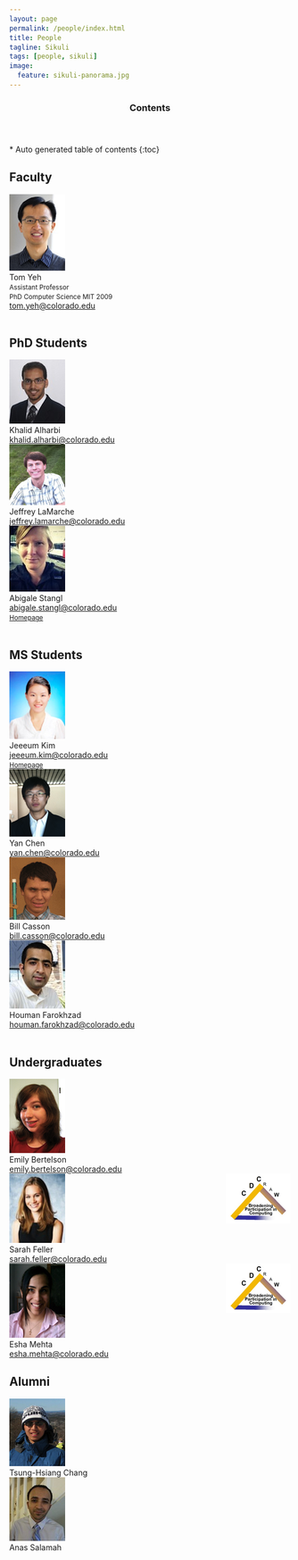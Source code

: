 ```yaml
---
layout: page
permalink: /people/index.html
title: People
tagline: Sikuli
tags: [people, sikuli]
image:
  feature: sikuli-panorama.jpg
---
```


<section id="table-of-contents" class="toc">
  <header>
    <h3 class="delta">Contents</h3>
  </header>
<div id="drawer" markdown="1">
*  Auto generated table of contents
{:toc}
</div>
</section><!-- /#table-of-contents -->


## Faculty

<div class="row">
  <div class="col-lg-4">
	<img class="img-thumbnail" src="/images/tom_yeh.png"/>
  </div>
  <div class="col-lg-8">
	Tom Yeh<br>
	<small>Assistant Professor</small><br>
	<small>PhD Computer Science MIT 2009</small><br>
	<a class="email" href="mailto:tom.yeh@colorado.edu">tom.yeh@colorado.edu</a><br>				
  </div>
</div>

<br>

## PhD Students

<div class="row">
  <div class="col-lg-4">
	<img class="img-thumbnail" src="/images/khalid_alharbi.jpg"/>
  </div>
  <div class="col-lg-8">
	Khalid Alharbi<br>
	<a class="email" href="mailto:khalid.alharbi@colorado.edu">khalid.alharbi@colorado.edu</a>
  </div>
</div>

<div class="row">
  <div class="col-lg-4">
	<img class="img-thumbnail" src="/images/jeff_lamarche.png"/>
  </div>
  <div class="col-lg-8">
	Jeffrey LaMarche<br>
	<a class="email" href="mailto:jeffrey.lamarche@colorado.edu">jeffrey.lamarche@colorado.edu</a>	
  </div>
</div>

<div class="row">
  <div class="col-lg-4">
	<img class="img-thumbnail" src="/images/abigale_stangl.jpg"/>
  </div>
  <div class="col-lg-8">
	Abigale Stangl<br>
	<a class="email" href="mailto:abigale.stangl@colorado.edu">abigale.stangl@colorado.edu</a><br>
	<small><a href="http://abigalestangl.com/">Homepage</a></small>
  </div>
</div>

<br>

## MS Students

<div class="row">
  <div class="col-lg-4">
	<img class="img-thumbnail" src="/images/jeeeum_kim.png"/>
  </div>
  <div class="col-lg-8">
	Jeeeum Kim<br>
	<a class="email" href="mailto:jeeeum.kim@colorado.edu">jeeeum.kim@colorado.edu</a><br>	
	<small><a href="http://abigalestangl.com/">Homepage</a></small>
  </div>
</div>

<div class="row">
  <div class="col-lg-4">
	<img class="img-thumbnail" src="/images/yan_chen.png"/>
  </div>
  <div class="col-lg-8">
	Yan Chen<br>
	<a class="email" href="mailto:yan.chen@colorado.edu">yan.chen@colorado.edu</a><br>		
  </div>
</div>

<div class="row">
  <div class="col-lg-4">
	<img class="img-thumbnail" src="/images/bill_casson.gif"/>
  </div>
  <div class="col-lg-8">
	Bill Casson<br>
	<a class="email" href="mailto:bill.casson@colorado.edu">bill.casson@colorado.edu</a><br>			
  </div>
</div>

<div class="row">
  <div class="col-lg-4">
	<img class="img-thumbnail" src="/images/houman_farokhzad.png"/>
  </div>
  <div class="col-lg-8">
	Houman Farokhzad<br>
	<a class="email" href="mailto:Houman.Farokhzad@Colorado.EDU">houman.farokhzad@colorado.edu</a><br>				
  </div>
</div>

<br>

## Undergraduates

<div class="row">
  <div class="col-lg-4">
	<img class="img-thumbnail" src="/images/emily_bertelson.png"/>
  </div>
  <div class="col-lg-8">
	Emily Bertelson<br>
	<a class="email" href="mailto:emily.bertelson@Colorado.EDU">emily.bertelson@colorado.edu</a><br>						
		<img style="float:right" src="/images/creu.png"/>
  </div>
</div>

<div class="row">
  <div class="col-lg-4">
	<img class="img-thumbnail" src="/images/sarah_feller.jpg"/>
  </div>
  <div class="col-lg-8">
	Sarah Feller<br>
	<a class="email" href="mailto:sarah.feller@Colorado.EDU">sarah.feller@colorado.edu</a><br>						
		<img style="float:right" src="/images/creu.png"/>
  </div>
</div>

<div class="row">
  <div class="col-lg-4">
	<img class="img-thumbnail" src="/images/esha_mehta.png"/>
  </div>
  <div class="col-lg-8">
	Esha Mehta<br>
	<a class="email" href="mailto:sarah.feller@Colorado.EDU">esha.mehta@colorado.edu</a><br>						
  </div>
</div>

## Alumni

<div class="row">
  <div class="col-lg-4">
	<img class="img-thumbnail" src="/images/vgod.png"/><br>
	Tsung-Hsiang Chang
  </div>
  <div class="col-lg-8">
	<img class="img-thumbnail" src="/images/anas_salamah.jpg"/><br>
	Anas Salamah
  </div>
</div>